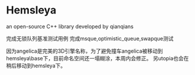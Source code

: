﻿Hemsleya
========

an open-source C++ library developed by qianqians

完成无锁队列基准测试用例
完成msque,optimistic_queue,swapque测试

因为angelica是完美的3D引擎名称，为了避免撞车angelica被移动到hemsleya\base下，目前命名空间还一塌糊涂，本周内会修正。
另utopia也会在稍后移动到hemsleya下。
